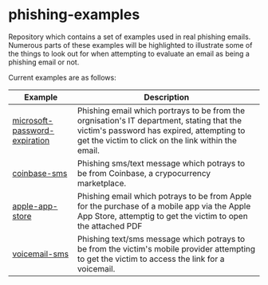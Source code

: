 # phishing-examples
Repository which contains a set of examples used in real phishing emails. Numerous parts of these examples will be highlighted to illustrate some of the things to look out for when attempting to evaluate an email as being a phishing email or not.

Current examples are as follows:

| Example | Description |
| ------- | ----------- |
| [microsoft-password-expiration](https://github.com/SeanWrightSec/phishing-examples/tree/main/microsoft-password-expiration) | Phishing email which portrays to be from the orgnisation's IT department, stating that the victim's password has expired, attempting to get the victim to click on the link within the email. |
| [coinbase-sms](https://github.com/SeanWrightSec/phishing-examples/tree/main/coinbase-sms) | Phishing sms/text message which potrays to be from Coinbase, a crypocurrency marketplace. |
| [apple-app-store](https://github.com/SeanWrightSec/phishing-examples/tree/main/apple-app-store) | Phishing email which potrays to be from Apple for the purchase of a mobile app via the Apple App Store, attemptig to get the victim to open the attached PDF |
| [voicemail-sms](https://github.com/SeanWrightSec/phishing-examples/tree/main/voicemail-sms) | Phishing text/sms message which potrays to be from the victim's mobile provider attempting to get the victim to access the link for a voicemail. |
